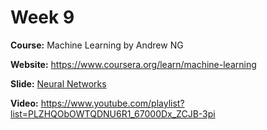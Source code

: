 # Week 9
**Course:** Machine Learning by Andrew NG

**Website:** https://www.coursera.org/learn/machine-learning

**Slide:** [Neural Networks](https://docs.google.com/presentation/d/1uRIVWE-HDf9ETXsrNowIH6rST_P8t3y2Z-hdQ2IdgJA/edit?usp=sharing)

**Video:** https://www.youtube.com/playlist?list=PLZHQObOWTQDNU6R1_67000Dx_ZCJB-3pi
 
